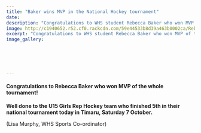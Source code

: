 ```yaml
---
title: "Baker wins MVP in the National Hockey tournament"
date: 
description: "Congratulations to WHS student Rebecca Baker who won MVP of the whole tournament!.."
image: http://c1940652.r52.cf0.rackcdn.com/59e44533b8d39a463b0002ca/Rebecca-Baker-only-rep-side-sept-2017.jpg
excerpt: "Congratulations to WHS student Rebecca Baker who won MVP of the whole tournament!"
image_gallery:
    
    
    
    
    
---
```


<h4>Congratulations to Rebecca Baker who won MVP of the whole tournament!</h4>
<p><strong><strong></strong>Well done to the U15 Girls Rep Hockey team who finished 5th in their national tournament today in Timaru, Saturday 7 October.</strong></p>
<p>(Lisa Murphy, WHS Sports Co-ordinator)</p>

